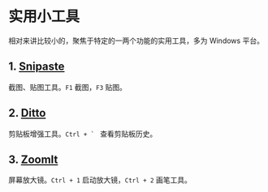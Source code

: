 # 实用小工具

相对来讲比较小的，聚焦于特定的一两个功能的实用工具，多为 Windows 平台。

## 1. [Snipaste](https://zh.snipaste.com/)

截图、贴图工具。`F1` 截图，`F3` 贴图。

## 2. [Ditto](https://ditto-cp.sourceforge.io/)

剪贴板增强工具。```Ctrl + ` ``` 查看剪贴板历史。

## 3. [ZoomIt](https://docs.microsoft.com/en-us/sysinternals/downloads/zoomit)

屏幕放大镜。`Ctrl + 1` 启动放大镜，`Ctrl + 2` 画笔工具。
